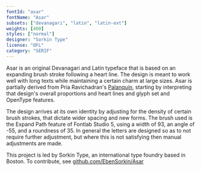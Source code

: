```yaml
---
fontId: "asar"
fontName: "Asar"
subsets: ["devanagari", "latin", "latin-ext"]
weights: [400]
styles: ["normal"]
designer: "Sorkin Type"
license: "OFL"
category: "SERIF"
---
```


<p>
Asar is an original Devanagari and Latin typeface that is based on an expanding brush stroke following a heart line. 
The design is meant to work well with long texts while maintaining a certain charm at large sizes.
Asar is partially derived from Pria Ravichadran's <a href="http://www.google.com/fonts/specimen/Palanquin">Palanquin</a>, starting by interpreting that design's overall proportions and heart lines and glyph set and OpenType features.
</p>

<p>
The design arrives at its own identity by adjusting for the density of certain brush strokes, that dictate wider spacing and new forms.
The brush used is the Expand Path feature of Fontlab Studio 5, using a width of 93, an angle of -55, and a roundness of 35.
In general the letters are designed so as to not require further adjustment, but where this is not satisfying then manual adjustments are made.
</p>

<p>
This project is led by Sorkin Type, an international type foundry based in Boston. 
To contribute, see <a href="https://github.com/EbenSorkin/Asar">github.com/EbenSorkin/Asar</a>
</p>